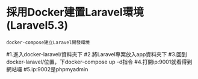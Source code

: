 # 採用Docker建置Laravel環境 (Laravel5.3)
    docker-compose建立Laravel開發環境
#1.進入docker-laravel/資料夾下
#2.將Laravel專案放入app資料夾下
#3.回到docker-laravel/位置，下docker-compose up -d指令
#4.打開ip:9001就看得到網站囉
#5.ip:9002是phpmyadmin